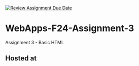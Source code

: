 [![Review Assignment Due Date](https://classroom.github.com/assets/deadline-readme-button-24ddc0f5d75046c5622901739e7c5dd533143b0c8e959d652212380cedb1ea36.svg)](https://classroom.github.com/a/qJp_9AXf)
# WebApps-F24-Assignment-3
Assignment 3 - Basic HTML

<!DOCTYPE html>
<html lang="en">

<body>
    <h2>Hosted at</h2>
    <a href="https://github.com/44-563-Web-Apps-S24/44563-webapps-s24-assignment3-Sushma-362/settings/pages"></a>

</body>
</html>